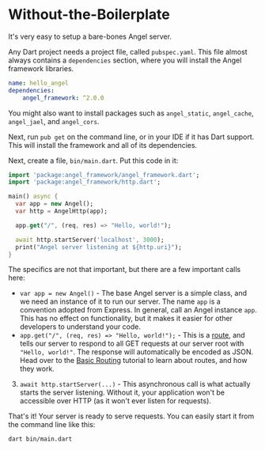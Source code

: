 # Without-the-Boilerplate

It's very easy to setup a bare-bones Angel server.

Any Dart project needs a project file, called `pubspec.yaml`. This file almost always contains a `dependencies` section, where you will install the Angel framework libraries.

```yaml
name: hello_angel
dependencies:
    angel_framework: ^2.0.0
```

You might also want to install packages such as `angel_static`, `angel_cache`, `angel_jael`, and `angel_cors`.

Next, run `pub get` on the command line, or in your IDE if it has Dart support. This will install the framework and all of its dependencies.

Next, create a file, `bin/main.dart`. Put this code in it:

```dart
import 'package:angel_framework/angel_framework.dart';
import 'package:angel_framework/http.dart';

main() async {
  var app = new Angel();
  var http = AngelHttp(app);

  app.get("/", (req, res) => "Hello, world!");

  await http.startServer('localhost', 3000);
  print("Angel server listening at ${http.uri}");
}
```

The specifics are not that important, but there are a few important calls here:

* `var app = new Angel()` - The base Angel server is a simple class, and we need an instance of it to run our server. The name `app` is a convention adopted from Express. In general, call an Angel instance `app`. This has no effect on functionality, but it makes it easier for other developers to understand your code.
* `app.get("/", (req, res) => "Hello, world!");` - This is a [route](basic-routing.md), and tells our server to respond to all GET requests at our server root with `"Hello, world!"`. The response will automatically be encoded as JSON. Head over to the [Basic Routing](basic-routing.md) tutorial to learn about routes, and how they work.
3. `await http.startServer(...)` - This asynchronous call is what actually starts the server listening. Without it, your application won't be accessible over HTTP \(as it won't ever listen for requests\).

That's it! Your server is ready to serve requests. You can easily start it from the command line like this:

```text
dart bin/main.dart
```

